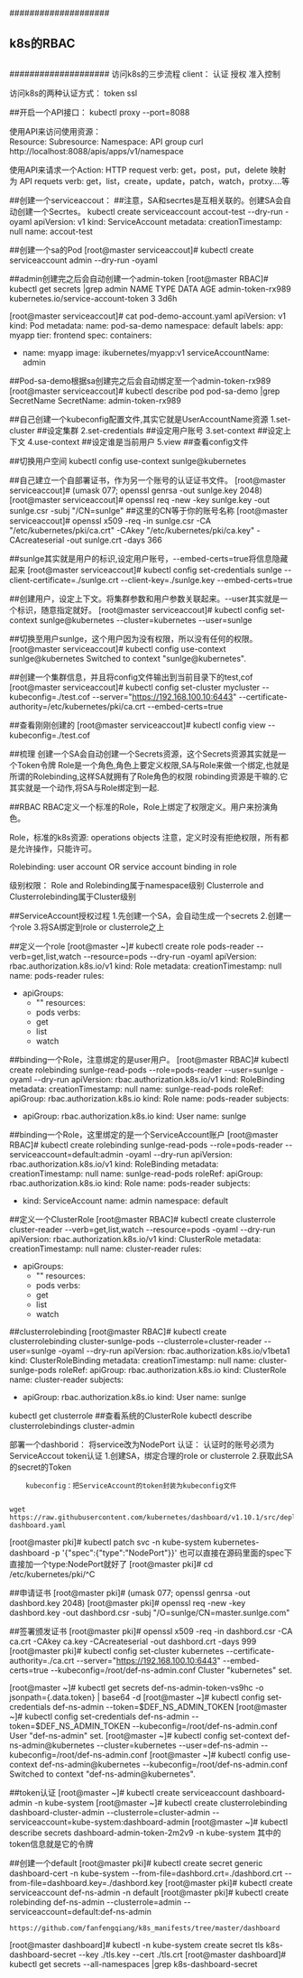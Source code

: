 ####################
##    		  ##
## k8s的RBAC	  ##
##                ##
####################
访问k8s的三步流程
	client：
		认证
		授权
		准入控制

访问k8s的两种认证方式：
	token
	ssl
	
##开启一个API接口：
	kubectl proxy --port=8088
	
使用API来访问使用资源：	
	Resource:
	Subresource:
	Namespace:
	API group
	curl http://localhost:8088/apis/apps/v1/namespace
	
使用API来请求一个Action:
	HTTP request verb:
		get，post，put，delete
	映射为 API requets verb:
		get，list，create，update，patch，watch，protxy....等
	
##创建一个serviceaccout： ##注意，SA和secrtes是互相关联的。创建SA会自动创建一个Secrtes。
kubectl create serviceaccount accout-test --dry-run -oyaml
apiVersion: v1
kind: ServiceAccount
metadata:
  creationTimestamp: null
  name: accout-test

##创建一个sa的Pod
[root@master serviceaccout]# kubectl create serviceaccount admin --dry-run -oyaml

##admin创建完之后会自动创建一个admin-token
[root@master RBAC]# kubectl get secrets  |grep admin
NAME                       TYPE                                  DATA   AGE
admin-token-rx989          kubernetes.io/service-account-token   3      3d6h

[root@master serviceaccout]# cat pod-demo-account.yaml
apiVersion: v1
kind: Pod
metadata:
  name: pod-sa-demo
  namespace: default
  labels:
    app: myapp
    tier: frontend
spec:
  containers:
  - name: myapp
    image: ikubernetes/myapp:v1
  serviceAccountName: admin
  
##Pod-sa-demo根据sa创建完之后会自动绑定至一个admin-token-rx989
[root@master serviceaccout]# kubectl describe pod pod-sa-demo |grep SecretName
    SecretName:  admin-token-rx989

##自己创建一个kubeconfig配置文件,其实它就是UserAccountName资源
	1.set-cluster		##设定集群
	2.set-credentials	##设定用户账号
	3.set-context		##设定上下文
	4.use-context		##设定谁是当前用户
	5.view				##查看config文件

##切换用户空间
kubectl config use-context sunlge@kubernetes

##自己建立一个自部署证书，作为另一个账号的认证证书文件。
[root@master serviceaccout]# (umask 077; openssl genrsa -out sunlge.key 2048)
[root@master serviceaccout]# openssl req -new -key sunlge.key -out sunlge.csr -subj "/CN=sunlge" ##这里的CN等于你的账号名称
[root@master serviceaccout]# openssl x509 -req  -in sunlge.csr -CA "/etc/kubernetes/pki/ca.crt"  -CAkey "/etc/kubernetes/pki/ca.key" -CAcreateserial -out sunlge.crt -days 366

##sunlge其实就是用户的标识,设定用户账号，--embed-certs=true将信息隐藏起来
[root@master serviceaccout]# kubectl config set-credentials sunlge  --client-certificate=./sunlge.crt --client-key=./sunlge.key --embed-certs=true	

##创建用户，设定上下文。将集群参数和用户参数关联起来。--user其实就是一个标识，随意指定就好。
[root@master serviceaccout]# kubectl config set-context sunlge@kubernetes --cluster=kubernetes --user=sunlge

##切换至用户sunlge，这个用户因为没有权限，所以没有任何的权限。
[root@master serviceaccout]# kubectl config use-context sunlge@kubernetes
Switched to context "sunlge@kubernetes".

##创建一个集群信息，并且将config文件输出到当前目录下的test,cof 
[root@master serviceaccout]# kubectl config set-cluster mycluster --kubeconfig=./test.cof --server="https://192.168.100.10:6443" --certificate-authority=/etc/kubernetes/pki/ca.crt  --embed-certs=true

##查看刚刚创建的
[root@master serviceaccout]# kubectl config view --kubeconfig=./test.cof


##梳理
	创建一个SA会自动创建一个Secrets资源，这个Secrets资源其实就是一个Token令牌
	Role是一个角色,角色上要定义权限,SA与Role来做一个绑定,也就是所谓的Rolebinding,这样SA就拥有了Role角色的权限
	robinding资源是干嘛的.它其实就是一个动作,将SA与Role绑定到一起.
	

##RBAC
RBAC定义一个标准的Role，Role上绑定了权限定义。用户来扮演角色。

Role，标准的k8s资源:
		operations
		objects
		注意，定义时没有拒绝权限，所有都是允许操作，只能许可。

Rolebinding:
	user account OR service account binding in role

级别权限：
Role and Rolebinding属于namespace级别
Clusterrole and Clusterrolebinding属于Cluster级别

##ServiceAccount授权过程
	1.先创建一个SA，会自动生成一个secrets
	2.创建一个role
	3.将SA绑定到role or clusterrole之上


##定义一个role
[root@master ~]# kubectl create role pods-reader --verb=get,list,watch --resource=pods --dry-run -oyaml
apiVersion: rbac.authorization.k8s.io/v1
kind: Role
metadata:
  creationTimestamp: null
  name: pods-reader
rules:
- apiGroups:
  - ""
  resources:
  - pods
  verbs:
  - get
  - list
  - watch

##binding一个Role，注意绑定的是user用户。
[root@master RBAC]# kubectl create rolebinding sunlge-read-pods --role=pods-reader --user=sunlge -oyaml --dry-run 
apiVersion: rbac.authorization.k8s.io/v1
kind: RoleBinding
metadata:
  creationTimestamp: null
  name: sunlge-read-pods
roleRef:
  apiGroup: rbac.authorization.k8s.io
  kind: Role
  name: pods-reader
subjects:
- apiGroup: rbac.authorization.k8s.io
  kind: User
  name: sunlge

##binding一个Role，这里绑定的是一个ServiceAccount账户
[root@master RBAC]# kubectl create rolebinding sunlge-read-pods --role=pods-reader --serviceaccount=default:admin -oyaml --dry-run 
apiVersion: rbac.authorization.k8s.io/v1
kind: RoleBinding
metadata:
  creationTimestamp: null
  name: sunlge-read-pods
roleRef:
  apiGroup: rbac.authorization.k8s.io
  kind: Role
  name: pods-reader
subjects:
- kind: ServiceAccount
  name: admin
  namespace: default



##定义一个ClusterRole
[root@master RBAC]# kubectl create clusterrole cluster-reader --verb=get,list,watch --resource=pods -oyaml --dry-run 
apiVersion: rbac.authorization.k8s.io/v1
kind: ClusterRole
metadata:
  creationTimestamp: null
  name: cluster-reader
rules:
- apiGroups:
  - ""
  resources:
  - pods
  verbs:
  - get
  - list
  - watch


##clusterrolebinding
[root@master RBAC]# kubectl create clusterrolebinding cluster-sunlge-pods --clusterrole=cluster-reader --user=sunlge -oyaml --dry-run 
apiVersion: rbac.authorization.k8s.io/v1beta1
kind: ClusterRoleBinding
metadata:
  creationTimestamp: null
  name: cluster-sunlge-pods
roleRef:
  apiGroup: rbac.authorization.k8s.io
  kind: ClusterRole
  name: cluster-reader
subjects:
- apiGroup: rbac.authorization.k8s.io
  kind: User
  name: sunlge


kubectl get clusterrole		##查看系统的ClusterRole
kubectl describe clusterrolebindings cluster-admin

部署一个dashborid：
	将service改为NodePort
	认证：
		认证时的账号必须为ServiceAccout
		token认证
			1.创建SA，绑定合理的role or  clusterrole
			2.获取此SA的secret的Token
			
		
		kubeconfig：把ServiceAccount的token封装为kubeconfig文件
		

	wget https://raw.githubusercontent.com/kubernetes/dashboard/v1.10.1/src/deploy/recommended/kubernetes-dashboard.yaml
[root@master pki]# kubectl patch svc -n kube-system kubernetes-dashboard -p '{"spec":{"type":"NodePort"}}'
	也可以直接在源码里面的spec下直接加一个type:NodePort就好了
[root@master pki]# cd /etc/kubernetes/pki/^C



##申请证书
[root@master pki]# (umask 077; openssl genrsa -out dashbord.key 2048)
[root@master pki]# openssl req -new -key dashbord.key -out dashbord.csr -subj "/O=sunlge/CN=master.sunlge.com"

##签署颁发证书
[root@master pki]# openssl x509 -req -in dashbord.csr -CA ca.crt -CAkey ca.key -CAcreateserial -out dashbord.crt -days 999
[root@master pki]# kubectl config set-cluster kubernetes --certificate-authority=./ca.crt --server="https://192.168.100.10:6443" --embed-certs=true --kubeconfig=/root/def-ns-admin.conf
Cluster "kubernetes" set.
  
[root@master ~]# kubectl get secrets def-ns-admin-token-vs9hc -o jsonpath={.data.token} | base64 -d
[root@master ~]# kubectl config set-credentials def-ns-admin --token=$DEF_NS_ADMIN_TOKEN
[root@master ~]# kubectl config set-credentials def-ns-admin --token=$DEF_NS_ADMIN_TOKEN --kubeconfig=/root/def-ns-admin.conf 
User "def-ns-admin" set.
[root@master ~]# kubectl config set-context def-ns-admin@kubernetes --cluster=kubernetes --user=def-ns-admin --kubeconfig=/root/def-ns-admin.conf 
[root@master ~]# kubectl config use-context def-ns-admin@kubernetes --kubeconfig=/root/def-ns-admin.conf 
Switched to context "def-ns-admin@kubernetes".

	
##token认证
[root@master ~]# kubectl create serviceaccount dashboard-admin -n kube-system 
[root@master ~]# kubectl create clusterrolebinding  dashboard-cluster-admin --clusterrole=cluster-admin --serviceaccount=kube-system:dashboard-admin
[root@master ~]# kubectl describe secrets dashboard-admin-token-2m2v9 -n kube-system 
	其中的token信息就是它的令牌
	
##创建一个default
[root@master pki]#  kubectl create secret generic dashboard-cert -n kube-system --from-file=dashbord.crt=./dashbord.crt --from-file=dashboard.key=./dashbord.key 
[root@master pki]#  kubectl create serviceaccount def-ns-admin -n default
[root@master pki]#  kubectl create rolebinding def-ns-admin --clusterrole=admin --serviceaccount=default:def-ns-admin	

	
	https://github.com/fanfengqiang/k8s_manifests/tree/master/dashboard

[root@master dashboard]# kubectl -n kube-system create secret tls k8s-dashboard-secret --key ./tls.key --cert ./tls.crt
[root@master dashboard]# kubectl get secrets --all-namespaces |grep k8s-dashboard-secret

